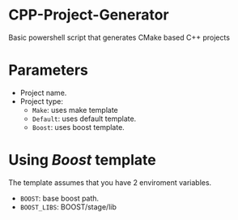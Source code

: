 # CPP-Project-Generator
Basic powershell script that generates CMake based C++ projects

# Parameters
- Project name.
- Project type:
  - `Make`: uses make template
  - `Default`: uses default template.
  - `Boost`: uses boost template.

# Using *Boost* template
The template assumes that you have 2 enviroment variables.
- `BOOST`: base boost path.
- `BOOST_LIBS`: BOOST/stage/lib
